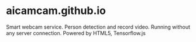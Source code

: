 # aicamcam.github.io
Smart webcam service. Person detection and record video. Running without any server connection. Powered by HTML5, Tensorflow.js
